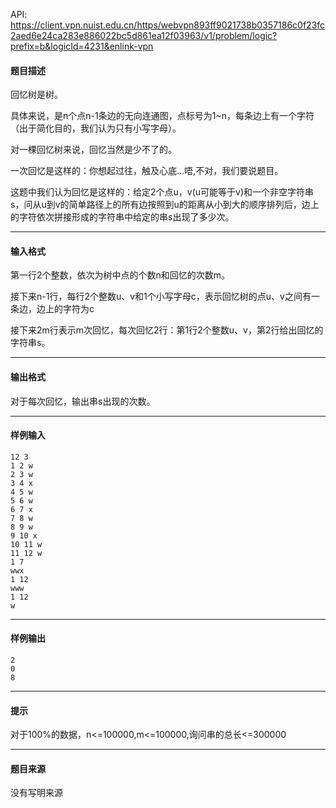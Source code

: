API: https://client.vpn.nuist.edu.cn/https/webvpn893ff9021738b0357186c0f23fc2aed6e24ca283e886022bc5d861ea12f03963/v1/problem/logic?prefix=b&logicId=4231&enlink-vpn

#### 题目描述

回忆树是树。

具体来说，是n个点n-1条边的无向连通图，点标号为1~n，每条边上有一个字符（出于简化目的，我们认为只有小写字母）。

对一棵回忆树来说，回忆当然是少不了的。

一次回忆是这样的：你想起过往，触及心底…唔,不对，我们要说题目。

这题中我们认为回忆是这样的：给定2个点u，v(u可能等于v)和一个非空字符串s，问从u到v的简单路径上的所有边按照到u的距离从小到大的顺序排列后，边上的字符依次拼接形成的字符串中给定的串s出现了多少次。

---

#### 输入格式

第一行2个整数，依次为树中点的个数n和回忆的次数m。

接下来n-1行，每行2个整数u、v和1个小写字母c，表示回忆树的点u、v之间有一条边，边上的字符为c

接下来2m行表示m次回忆，每次回忆2行：第1行2个整数u、v，第2行给出回忆的字符串s。

---

#### 输出格式

对于每次回忆，输出串s出现的次数。

---

#### 样例输入
```
12 3
1 2 w
2 3 w
3 4 x
4 5 w
5 6 w
6 7 x
7 8 w
8 9 w
9 10 x
10 11 w
11 12 w
1 7
wwx
1 12
www
1 12
w
```

---

#### 样例输出
```
2
0
8
```

---

#### 提示

对于100%的数据，n<=100000,m<=100000,询问串的总长<=300000

---

#### 题目来源

没有写明来源